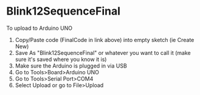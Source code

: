 Blink12SequenceFinal
====================
To upload to Arduino UNO
1. Copy/Paste code (FinalCode in link above) into empty sketch (ie Create New)
2. Save As "Blink12SequenceFinal" or whatever you want to call it (make sure it's saved where you know it is)
3. Make sure the Arduino is plugged in via USB
4. Go to Tools>Board>Arduino UNO
5. Go to Tools>Serial Port>COM4
6. Select Upload or go to File>Upload
